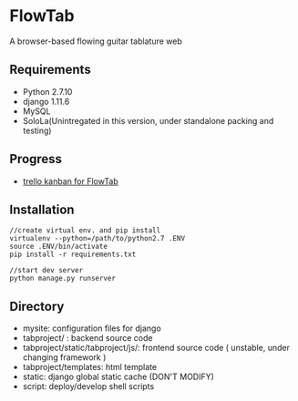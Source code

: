 # FlowTab

A browser-based flowing guitar tablature web
## Requirements

- Python 2.7.10
- django 1.11.6
- MySQL
- SoloLa(Unintregated in this version, under standalone packing and testing)

## Progress

- [trello kanban for FlowTab](https://trello.com/b/eBcjm7aR/kanban-for-solola-platform)

## Installation

```shell
//create virtual env. and pip install
virtualenv --python=/path/to/python2.7 .ENV
source .ENV/bin/activate
pip install -r requirements.txt

//start dev server
python manage.py runserver
```

## Directory

- mysite: configuration files for django
- tabproject/ : backend source code
- tabproject/static/tabproject/js/: frontend source code ( unstable, under changing framework )
- tabproject/templates: html template
- static: django global static cache (DON'T MODIFY)
- script: deploy/develop shell scripts


